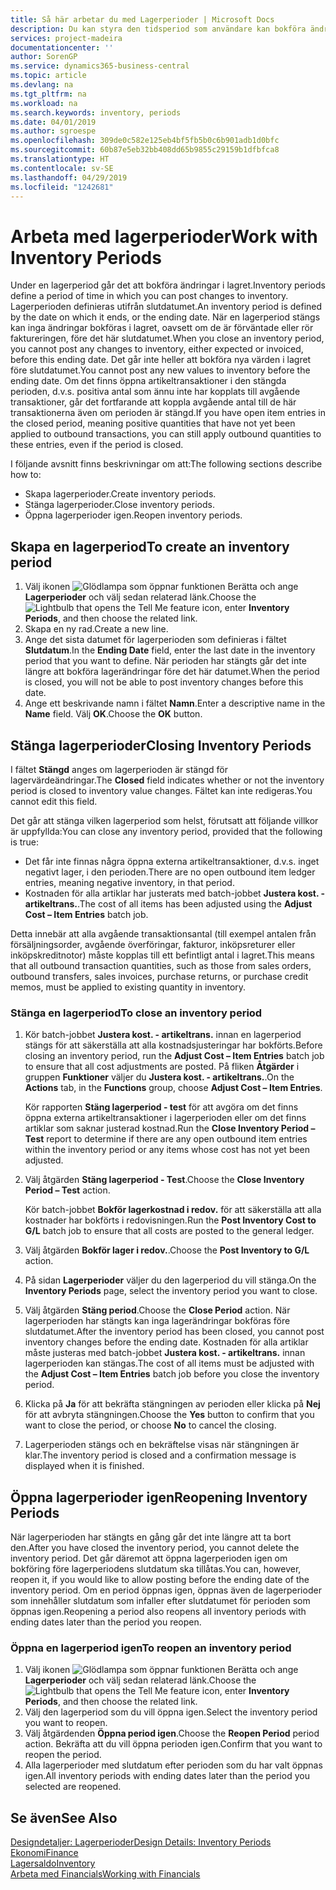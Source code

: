 ```yaml
---
title: Så här arbetar du med Lagerperioder | Microsoft Docs
description: Du kan styra den tidsperiod som användare kan bokföra ändringar i lagret genom att definiera lagerperioder.
services: project-madeira
documentationcenter: ''
author: SorenGP
ms.service: dynamics365-business-central
ms.topic: article
ms.devlang: na
ms.tgt_pltfrm: na
ms.workload: na
ms.search.keywords: inventory, periods
ms.date: 04/01/2019
ms.author: sgroespe
ms.openlocfilehash: 309de0c582e125eb4bf5fb5b0c6b901adb1d0bfc
ms.sourcegitcommit: 60b87e5eb32bb408dd65b9855c29159b1dfbfca8
ms.translationtype: HT
ms.contentlocale: sv-SE
ms.lasthandoff: 04/29/2019
ms.locfileid: "1242681"
---
```

# <a name="work-with-inventory-periods"></a><span data-ttu-id="9c879-103">Arbeta med lagerperioder</span><span class="sxs-lookup"><span data-stu-id="9c879-103">Work with Inventory Periods</span></span>
<span data-ttu-id="9c879-104">Under en lagerperiod går det att bokföra ändringar i lagret.</span><span class="sxs-lookup"><span data-stu-id="9c879-104">Inventory periods define a period of time in which you can post changes to inventory.</span></span> <span data-ttu-id="9c879-105">Lagerperioden definieras utifrån slutdatumet.</span><span class="sxs-lookup"><span data-stu-id="9c879-105">An inventory period is defined by the date on which it ends, or the ending date.</span></span> <span data-ttu-id="9c879-106">När en lagerperiod stängs kan inga ändringar bokföras i lagret, oavsett om de är förväntade eller rör faktureringen, före det här slutdatumet.</span><span class="sxs-lookup"><span data-stu-id="9c879-106">When you close an inventory period, you cannot post any changes to inventory, either expected or invoiced, before this ending date.</span></span> <span data-ttu-id="9c879-107">Det går inte heller att bokföra nya värden i lagret före slutdatumet.</span><span class="sxs-lookup"><span data-stu-id="9c879-107">You cannot post any new values to inventory before the ending date.</span></span> <span data-ttu-id="9c879-108">Om det finns öppna artikeltransaktioner i den stängda perioden, d.v.s. positiva antal som ännu inte har kopplats till avgående transaktioner, går det fortfarande att koppla avgående antal till de här transaktionerna även om perioden är stängd.</span><span class="sxs-lookup"><span data-stu-id="9c879-108">If you have open item entries in the closed period, meaning positive quantities that have not yet been applied to outbound transactions, you can still apply outbound quantities to these entries, even if the period is closed.</span></span>  

<span data-ttu-id="9c879-109">I följande avsnitt finns beskrivningar om att:</span><span class="sxs-lookup"><span data-stu-id="9c879-109">The following sections describe how to:</span></span>  

* <span data-ttu-id="9c879-110">Skapa lagerperioder.</span><span class="sxs-lookup"><span data-stu-id="9c879-110">Create inventory periods.</span></span>  
* <span data-ttu-id="9c879-111">Stänga lagerperioder.</span><span class="sxs-lookup"><span data-stu-id="9c879-111">Close inventory periods.</span></span>  
* <span data-ttu-id="9c879-112">Öppna lagerperioder igen.</span><span class="sxs-lookup"><span data-stu-id="9c879-112">Reopen inventory periods.</span></span>  

## <a name="to-create-an-inventory-period"></a><span data-ttu-id="9c879-113">Skapa en lagerperiod</span><span class="sxs-lookup"><span data-stu-id="9c879-113">To create an inventory period</span></span>  
1. <span data-ttu-id="9c879-114">Välj ikonen ![Glödlampa som öppnar funktionen Berätta](media/ui-search/search_small.png "Berätta vad du vill göra") och ange **Lagerperioder** och välj sedan relaterad länk.</span><span class="sxs-lookup"><span data-stu-id="9c879-114">Choose the ![Lightbulb that opens the Tell Me feature](media/ui-search/search_small.png "Tell me what you want to do") icon, enter **Inventory Periods**, and then choose the related link.</span></span>  
2. <span data-ttu-id="9c879-115">Skapa en ny rad.</span><span class="sxs-lookup"><span data-stu-id="9c879-115">Create a new line.</span></span>  
3. <span data-ttu-id="9c879-116">Ange det sista datumet för lagerperioden som definieras i fältet **Slutdatum**.</span><span class="sxs-lookup"><span data-stu-id="9c879-116">In the **Ending Date** field, enter the last date in the inventory period that you want to define.</span></span> <span data-ttu-id="9c879-117">När perioden har stängts går det inte längre att bokföra lagerändringar före det här datumet.</span><span class="sxs-lookup"><span data-stu-id="9c879-117">When the period is closed, you will not be able to post inventory changes before this date.</span></span>  
4. <span data-ttu-id="9c879-118">Ange ett beskrivande namn i fältet **Namn**.</span><span class="sxs-lookup"><span data-stu-id="9c879-118">Enter a descriptive name in the **Name** field.</span></span> <span data-ttu-id="9c879-119">Välj **OK**.</span><span class="sxs-lookup"><span data-stu-id="9c879-119">Choose the **OK** button.</span></span>  

## <a name="closing-inventory-periods"></a><span data-ttu-id="9c879-120">Stänga lagerperioder</span><span class="sxs-lookup"><span data-stu-id="9c879-120">Closing Inventory Periods</span></span>  
<span data-ttu-id="9c879-121">I fältet **Stängd** anges om lagerperioden är stängd för lagervärdeändringar.</span><span class="sxs-lookup"><span data-stu-id="9c879-121">The **Closed** field indicates whether or not the inventory period is closed to inventory value changes.</span></span> <span data-ttu-id="9c879-122">Fältet kan inte redigeras.</span><span class="sxs-lookup"><span data-stu-id="9c879-122">You cannot edit this field.</span></span>  

<span data-ttu-id="9c879-123">Det går att stänga vilken lagerperiod som helst, förutsatt att följande villkor är uppfyllda:</span><span class="sxs-lookup"><span data-stu-id="9c879-123">You can close any inventory period, provided that the following is true:</span></span>  

* <span data-ttu-id="9c879-124">Det får inte finnas några öppna externa artikeltransaktioner, d.v.s. inget negativt lager, i den perioden.</span><span class="sxs-lookup"><span data-stu-id="9c879-124">There are no open outbound item ledger entries, meaning negative inventory, in that period.</span></span>  
* <span data-ttu-id="9c879-125">Kostnaden för alla artiklar har justerats med batch-jobbet **Justera kost. - artikeltrans.**.</span><span class="sxs-lookup"><span data-stu-id="9c879-125">The cost of all items has been adjusted using the **Adjust Cost – Item Entries** batch job.</span></span>  

<span data-ttu-id="9c879-126">Detta innebär att alla avgående transaktionsantal (till exempel antalen från försäljningsorder, avgående överföringar, fakturor, inköpsreturer eller inköpskreditnotor) måste kopplas till ett befintligt antal i lagret.</span><span class="sxs-lookup"><span data-stu-id="9c879-126">This means that all outbound transaction quantities, such as those from sales orders, outbound transfers, sales invoices, purchase returns, or purchase credit memos, must be applied to existing quantity in inventory.</span></span>  

### <a name="to-close-an-inventory-period"></a><span data-ttu-id="9c879-127">Stänga en lagerperiod</span><span class="sxs-lookup"><span data-stu-id="9c879-127">To close an inventory period</span></span>  
1. <span data-ttu-id="9c879-128">Kör batch-jobbet **Justera kost. - artikeltrans.** innan en lagerperiod stängs för att säkerställa att alla kostnadsjusteringar har bokförts.</span><span class="sxs-lookup"><span data-stu-id="9c879-128">Before closing an inventory period, run the **Adjust Cost – Item Entries** batch job to ensure that all cost adjustments are posted.</span></span> <span data-ttu-id="9c879-129">På fliken **Åtgärder** i gruppen **Funktioner** väljer du **Justera kost. - artikeltrans.**.</span><span class="sxs-lookup"><span data-stu-id="9c879-129">On the **Actions** tab, in the **Functions** group, choose **Adjust Cost – Item Entries**.</span></span>  

     <span data-ttu-id="9c879-130">Kör rapporten **Stäng lagerperiod - test** för att avgöra om det finns öppna externa artikeltransaktioner i lagerperioden eller om det finns artiklar som saknar justerad kostnad.</span><span class="sxs-lookup"><span data-stu-id="9c879-130">Run the **Close Inventory Period – Test** report to determine if there are any open outbound item entries within the inventory period or any items whose cost has not yet been adjusted.</span></span>  
2. <span data-ttu-id="9c879-131">Välj åtgärden **Stäng lagerperiod - Test**.</span><span class="sxs-lookup"><span data-stu-id="9c879-131">Choose the **Close Inventory Period – Test** action.</span></span>  

     <span data-ttu-id="9c879-132">Kör batch-jobbet **Bokför lagerkostnad i redov.** för att säkerställa att alla kostnader har bokförts i redovisningen.</span><span class="sxs-lookup"><span data-stu-id="9c879-132">Run the **Post Inventory Cost to G/L** batch job to ensure that all costs are posted to the general ledger.</span></span>  
3. <span data-ttu-id="9c879-133">Välj åtgärden **Bokför lager i redov.**.</span><span class="sxs-lookup"><span data-stu-id="9c879-133">Choose the **Post Inventory to G/L** action.</span></span>  
4. <span data-ttu-id="9c879-134">På sidan **Lagerperioder** väljer du den lagerperiod du vill stänga.</span><span class="sxs-lookup"><span data-stu-id="9c879-134">On the **Inventory Periods** page, select the inventory period you want to close.</span></span>  
5. <span data-ttu-id="9c879-135">Välj åtgärden **Stäng period**.</span><span class="sxs-lookup"><span data-stu-id="9c879-135">Choose the **Close Period** action.</span></span> <span data-ttu-id="9c879-136">När lagerperioden har stängts kan inga lagerändringar bokföras före slutdatumet.</span><span class="sxs-lookup"><span data-stu-id="9c879-136">After the inventory period has been closed, you cannot post inventory changes before the ending date.</span></span> <span data-ttu-id="9c879-137">Kostnaden för alla artiklar måste justeras med batch-jobbet **Justera kost. - artikeltrans.** innan lagerperioden kan stängas.</span><span class="sxs-lookup"><span data-stu-id="9c879-137">The cost of all items must be adjusted with the **Adjust Cost – Item Entries** batch job before you close the inventory period.</span></span>  
6. <span data-ttu-id="9c879-138">Klicka på **Ja** för att bekräfta stängningen av perioden eller klicka på **Nej** för att avbryta stängningen.</span><span class="sxs-lookup"><span data-stu-id="9c879-138">Choose the **Yes** button to confirm that you want to close the period, or choose **No** to cancel the closing.</span></span>  
7. <span data-ttu-id="9c879-139">Lagerperioden stängs och en bekräftelse visas när stängningen är klar.</span><span class="sxs-lookup"><span data-stu-id="9c879-139">The inventory period is closed and a confirmation message is displayed when it is finished.</span></span>  

## <a name="reopening-inventory-periods"></a><span data-ttu-id="9c879-140">Öppna lagerperioder igen</span><span class="sxs-lookup"><span data-stu-id="9c879-140">Reopening Inventory Periods</span></span>  
<span data-ttu-id="9c879-141">När lagerperioden har stängts en gång går det inte längre att ta bort den.</span><span class="sxs-lookup"><span data-stu-id="9c879-141">After you have closed the inventory period, you cannot delete the inventory period.</span></span> <span data-ttu-id="9c879-142">Det går däremot att öppna lagerperioden igen om bokföring före lagerperiodens slutdatum ska tillåtas.</span><span class="sxs-lookup"><span data-stu-id="9c879-142">You can, however, reopen it, if you would like to allow posting before the ending date of the inventory period.</span></span> <span data-ttu-id="9c879-143">Om en period öppnas igen, öppnas även de lagerperioder som innehåller slutdatum som infaller efter slutdatumet för perioden som öppnas igen.</span><span class="sxs-lookup"><span data-stu-id="9c879-143">Reopening a period also reopens all inventory periods with ending dates later than the period you reopen.</span></span>  

### <a name="to-reopen-an-inventory-period"></a><span data-ttu-id="9c879-144">Öppna en lagerperiod igen</span><span class="sxs-lookup"><span data-stu-id="9c879-144">To reopen an inventory period</span></span>  
1. <span data-ttu-id="9c879-145">Välj ikonen ![Glödlampa som öppnar funktionen Berätta](media/ui-search/search_small.png "Berätta vad du vill göra") och ange **Lagerperioder** och välj sedan relaterad länk.</span><span class="sxs-lookup"><span data-stu-id="9c879-145">Choose the ![Lightbulb that opens the Tell Me feature](media/ui-search/search_small.png "Tell me what you want to do") icon, enter **Inventory Periods**, and then choose the related link.</span></span>  
2. <span data-ttu-id="9c879-146">Välj den lagerperiod som du vill öppna igen.</span><span class="sxs-lookup"><span data-stu-id="9c879-146">Select the inventory period you want to reopen.</span></span>  
3. <span data-ttu-id="9c879-147">Välj åtgärdenden **Öppna period igen**.</span><span class="sxs-lookup"><span data-stu-id="9c879-147">Choose the **Reopen Period** period action.</span></span> <span data-ttu-id="9c879-148">Bekräfta att du vill öppna perioden igen.</span><span class="sxs-lookup"><span data-stu-id="9c879-148">Confirm that you want to reopen the period.</span></span>  
4. <span data-ttu-id="9c879-149">Alla lagerperioder med slutdatum efter perioden som du har valt öppnas igen.</span><span class="sxs-lookup"><span data-stu-id="9c879-149">All inventory periods with ending dates later than the period you selected are reopened.</span></span>  

## <a name="see-also"></a><span data-ttu-id="9c879-150">Se även</span><span class="sxs-lookup"><span data-stu-id="9c879-150">See Also</span></span>  
[<span data-ttu-id="9c879-151">Designdetaljer: Lagerperioder</span><span class="sxs-lookup"><span data-stu-id="9c879-151">Design Details: Inventory Periods</span></span>](design-details-inventory-periods.md)  
[<span data-ttu-id="9c879-152">Ekonomi</span><span class="sxs-lookup"><span data-stu-id="9c879-152">Finance</span></span>](finance.md)  
[<span data-ttu-id="9c879-153">Lagersaldo</span><span class="sxs-lookup"><span data-stu-id="9c879-153">Inventory</span></span>](inventory-manage-inventory.md)  
[<span data-ttu-id="9c879-154">Arbeta med Financials</span><span class="sxs-lookup"><span data-stu-id="9c879-154">Working with Financials</span></span>](ui-work-product.md)
